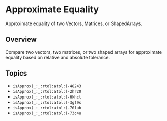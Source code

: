# Approximate Equality

Approximate equality of two Vectors, Matrices, or ShapedArrays.

## Overview

Compare two vectors, two matrices, or two shaped arrays for approximate equality based on relative and absolute tolerance.

## Topics

- ``isApprox(_:_:rtol:atol:)-48243``
- ``isApprox(_:_:rtol:atol:)-2hr20``
- ``isApprox(_:_:rtol:atol:)-6khct``
- ``isApprox(_:_:rtol:atol:)-3gf9s``
- ``isApprox(_:_:rtol:atol:)-701ub``
- ``isApprox(_:_:rtol:atol:)-73c4u``
